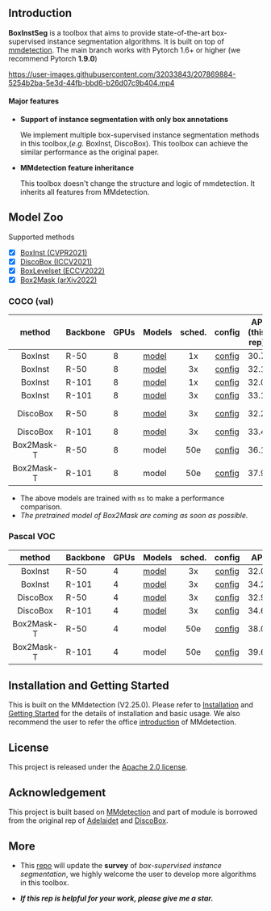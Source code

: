 
## Introduction
**BoxInstSeg** is a toolbox that aims to provide state-of-the-art box-supervised instance segmentation algorithms. 
It is built on top of [mmdetection](https://github.com/open-mmlab/mmdetection).
The main branch works with Pytorch 1.6+ or higher (we recommend Pytorch **1.9.0**)


https://user-images.githubusercontent.com/32033843/207869884-5254b2ba-5e3d-44fb-bbd6-b26d07c9b404.mp4


#### Major features

- **Support of instance segmentation with only box annotations**

   We implement multiple box-supervised instance segmentation methods in this toolbox,(*e.g.* BoxInst, DiscoBox). This toolbox can achieve the similar performance as the original paper. 

- **MMdetection feature inheritance**

  This toolbox doesn't change the structure and logic of mmdetection. It inherits all features from MMdetection.

## Model Zoo
<summary> Supported methods </summary>

- [x] [BoxInst (CVPR2021)](https://arxiv.org/abs/2012.02310)
- [x] [DiscoBox (ICCV2021)](https://arxiv.org/abs/2105.06464v2)
- [x] [BoxLevelset (ECCV2022)](https://arxiv.org/abs/2207.09055)
- [x] [Box2Mask (arXiv2022)](https://arxiv.org/pdf/2212.01579.pdf)

### COCO (val)
|     method      | Backbone | GPUs| Models                                                                                        | sched.  |config   | AP (this rep) | AP(original rep/paper) |
|:---------------:|----------|-----------|-----------------------------------------------------------------------------------------------|:-------:|:-------:|:-------------:|:----------------------:|
|   BoxInst       | R-50     |  8  | [model](https://drive.google.com/file/d/1dVOmUGsvnORcUGpFRXTxknepvsUYiV34/view?usp=sharing)   |   1x    |[config](https://github.com/LiWentomng/BoxInstSeg/blob/main/configs/boxinst/boxinst_r50_fpn_1x_coco.py)   |     30.7      |          30.7          |
|   BoxInst       | R-50     |  8  | [model](https://drive.google.com/drive/folders/1dbBM6EMA_8lFnrMzHCAV4X7ecxYzjl4w?usp=sharing) |   3x    |[config](https://github.com/LiWentomng/BoxInstSeg/blob/main/configs/boxinst/boxinst_r50_fpn_3x_coco.py)   |     32.1      |          31.8          |
|   BoxInst       | R-101     |  8  | [model](https://drive.google.com/drive/folders/1RCFqb15bVlNaI7AxKerP6hRmJ8AnexKN?usp=sharing) |   1x    |[config](https://github.com/LiWentomng/BoxInstSeg/blob/main/configs/boxinst/boxinst_r101_fpn_1x_coco.py)   |     32.0      |          32.2          |
|   BoxInst       | R-101     |  8  | [model](https://drive.google.com/file/d/1tlXLL5Ba9_o5V7zn18KZPCIyEJdpZFV1/view?usp=sharing)   |   3x    |[config](https://github.com/LiWentomng/BoxInstSeg/blob/main/configs/boxinst/boxinst_r101_fpn_3x_coco.py)   |     33.1      |          33.0          |
|   DiscoBox      | R-50     |  8 | [model](https://drive.google.com/file/d/1ifhmjXbFCBsn6wLBeOM6BWOm11LDmecr/view?usp=sharing)   |   3x    |[config](https://github.com/LiWentomng/BoxInstSeg/blob/main/configs/discobox/discobox_solov2_coco_r50_fpn_3x.py)   |     32.2      |      31.4(wo ms)       |
|   DiscoBox      | R-101    |  8  | [model](https://drive.google.com/file/d/12yNKThkQK3yV8B5YHkkgyMOa0e5-uUpJ/view?usp=sharing)     |   3x    |[config](https://github.com/LiWentomng/BoxInstSeg/blob/main/configs/discobox/discobox_solov2_coco_r101_fpn_3x.py)   |     33.4      |           --            |
| Box2Mask-T      | R-50     |  8  | model                                                                                         |   50e   | [config](https://github.com/LiWentomng/BoxInstSeg/blob/main/configs/box2mask/box2mask_r50_lsj_8x2_50e_coco.py) |          36.1     |                        |
| Box2Mask-T      | R-101     |  8  | model                                                                                         |   50e   | [config](https://github.com/LiWentomng/BoxInstSeg/blob/main/configs/box2mask/box2mask_r101_lsj_8x2_50e_coco.py) |         37.9     |                        |

- The above models are trained with `ms` to make a performance comparison.
- *_The pretrained model of Box2Mask are coming as soon as possible._*


### Pascal VOC 
|     method      | Backbone | GPUs | Models    | sched.  |config   | AP | AP_50|  AP_75|
|:---------------:|----------|-----------|-----------|:-------:|:-------:|:-------:|:-------:|:-------:|
|   BoxInst       | R-50     |4 |  [model](https://drive.google.com/drive/folders/18ZK3uqAtcRx9r-Ci45Bg358LA4eFGBsY?usp=sharing)     |   3x    |[config](https://github.com/LiWentomng/BoxInstSeg/blob/main/configs/boxinst/boxinst_r50_fpn_3x_voc.py)   |  32.0    | 60.2 | 30.2 |
|   BoxInst       | R-101     | 4| [model](https://drive.google.com/drive/folders/1QA9bSUnwtJ-pyuj_4pqHA9X64g3PbisT?usp=sharing)     |   3x    |[config](https://github.com/LiWentomng/BoxInstSeg/blob/main/configs/boxinst/boxinst_r101_fpn_3x_voc.py)   |   34.2  | 62.4| 33.2 |
|   DiscoBox       | R-50     | 4|[model](https://drive.google.com/file/d/1uNO_YVhGN5Kwbc8fjjtFCxULnRclZ_IW/view?usp=sharing)     |   3x    |[config](https://github.com/LiWentomng/BoxInstSeg/blob/main/configs/discobox/discobox_solov2_voc_r50_fpn_3x.py)   |   32.9  | 61.0   |  31.5 |
|   DiscoBox       | R-101     | 4| [model](https://drive.google.com/drive/folders/1JChdGB0mBjC4ypNuNxbCuIdjj4YY7GBv?usp=sharing)     |   3x    |[config](https://github.com/LiWentomng/BoxInstSeg/blob/main/configs/discobox/discobox_solov2_voc_r101_fpn_3x.py)   |  34.6  |63.0  | 33.0 |
|   Box2Mask-T      | R-50   | 4 |model     |   50e   |[config](https://github.com/LiWentomng/BoxInstSeg/blob/main/configs/box2mask/box2mask_r50_lsj_8x2_50e_voc.py)   | 38.0    | 65.9 | 38.2 |
|   Box2Mask-T      | R-101     | 4 |model |   50e    |[config](https://github.com/LiWentomng/BoxInstSeg/blob/main/configs/box2mask/box2mask_r101_lsj_8x2_50e_voc.py)   |  39.6 |  66.6 | 40.9  |



## Installation and Getting Started
This is built on the MMdetection (V2.25.0). Please refer to [Installation](https://github.com/LiWentomng/BoxInstSeg/blob/main/docs/install.md) and [Getting Started](https://github.com/LiWentomng/BoxInstSeg/blob/main/docs/get_started.md) for the details of installation and basic usage. We also recommend the user to refer the office [introduction](https://github.com/open-mmlab/mmdetection/blob/master/docs/en/get_started.md/#Installation) of MMdetection.


## License

This project is released under the [Apache 2.0 license](LICENSE).


## Acknowledgement

This project is built based on [MMdetection](https://github.com/open-mmlab/mmdetection) and part of module is borrowed from the original rep of [Adelaidet](https://github.com/aim-uofa/AdelaiDet) and [DiscoBox](https://github.com/NVlabs/DiscoBox).

## More
- This [repo](https://github.com/LiWentomng/Box-supervised-instance-segmentation) will update the **survey** of _box-supervised instance segmentation_, we highly welcome the user to develop more algorithms in this toolbox.

- **_If this rep is helpful for your work, please give me a star._**

